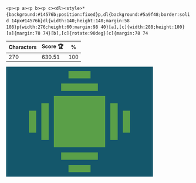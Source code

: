 `<p><p a><p b><p c><dl><style>*{background:#14576b;position:fixed}p,dl{background:#5a9f48;border:solid 14px#14576b}dl{width:140;height:140;margin:58 108}p{width:276;height:60;margin:98 40}[a],[c]{width:208;height:100}[a]{margin:78 74}[b],[c]{rotate:90deg}[c]{margin:78 74`

| Characters | Score 🏆 | %   |
| ---------- | -------- | --- |
| 270        | 630.51   | 100 |

![](/2025/Apr2025/08/20250408.png)
